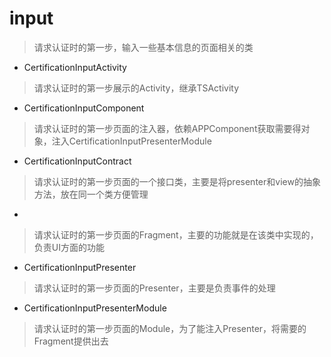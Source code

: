 # input
> 请求认证时的第一步，输入一些基本信息的页面相关的类

- CertificationInputActivity
> 请求认证时的第一步展示的Activity，继承TSActivity

- CertificationInputComponent
> 请求认证时的第一步页面的注入器，依赖APPComponent获取需要得对象，注入CertificationInputPresenterModule

- CertificationInputContract
> 请求认证时的第一步页面的一个接口类，主要是将presenter和view的抽象方法，放在同一个类方便管理

-  
> 请求认证时的第一步页面的Fragment，主要的功能就是在该类中实现的，负责UI方面的功能

- CertificationInputPresenter
> 请求认证时的第一步页面的Presenter，主要是负责事件的处理

- CertificationInputPresenterModule
> 请求认证时的第一步页面的Module，为了能注入Presenter，将需要的Fragment提供出去